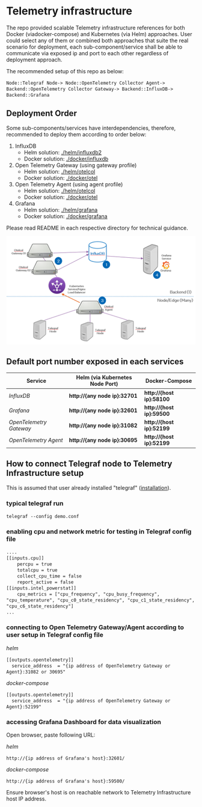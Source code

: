 # Telemetry infrastructure 
The repo provided scalable Telemetry infrastructure references for both Docker (viadocker-compose) and Kubernetes (via Helm) approaches. User could select any of them or combined both approaches that suite the real scenario for deployment, each sub-component/service shall be able to communicate via exposed ip and port to each other regardless of deployment approach.

The recommended setup of this repo as below:
```
Node::Telegraf Node-> Node::OpenTelemetry Collector Agent-> Backend::OpenTelemetry Collector Gateway-> Backend::InfluxDB-> Backend::Grafana
```


## Deployment Order
Some sub-components/services have interdependencies, therefore, recommended to deploy them according to order below:
1. InfluxDB
   - Helm solution: [./helm/influxdb2](./helm/influxdb2) 
   - Docker solution: [./docker/influxdb](./docker/influxdb)
2. Open Telemetry Gateway (using gateway profile)
   - Helm solution: [./helm/otelcol](./helm/otelcol)
   - Docker solution: [./docker/otel](./docker/otel)
3. Open Telemetry Agent (using agent profile)
   - Helm solution: [./helm/otelcol](./helm/otelcol)
   - Docker solution: [./docker/otel](./docker/otel)
4. Grafana
   - Helm solution: [./helm/grafana](./helm/grafana)
   - Docker solution: [./docker/grafana](./docker/grafana)

Please read README in each respective directory for technical guidance.

![Architecture Diagram](./telemetry.png "Architecture Diagram")

## Default port number exposed in each services
Service | Helm (via Kubernetes Node Port) | Docker-Compose
--- | --- | ---
*InfluxDB* | **http://{any node ip}:32701** | **http://{host ip}:58100**
*Grafana* | **http://{any node ip}:32601** | **http://{host ip}:59500**
*OpenTelemetry Gateway* | **http://{any node ip}:31082** | **http://{host ip}:52199**
*OpenTelemetry Agent* | **http://{any node ip}:30695** | **http://{host ip}:52199**


## How to connect Telegraf node to Telemetry Infrastructure setup
This is assumed that user already installed "telegraf" ([installation](https://docs.influxdata.com/telegraf/v1.21/introduction/installation/)). 

### typical telegraf run
```
telegraf --config demo.conf
```
### enabling cpu and network metric for testing in Telegraf config file
```
....
[[inputs.cpu]]
    percpu = true
    totalcpu = true
    collect_cpu_time = false
    report_active = false
[[inputs.intel_powerstat]]
    cpu_metrics = ["cpu_frequency", "cpu_busy_frequency", "cpu_temperature", "cpu_c0_state_residency", "cpu_c1_state_residency", "cpu_c6_state_residency"]
...
```
### connecting to Open Telemetry Gateway/Agent according to user setup in Telegraf config file
*helm*
```
[[outputs.opentelemetry]]
  service_address  = "{ip address of OpenTelemetry Gateway or Agent}:31082 or 30695"
```
*docker-compose*
```
[[outputs.opentelemetry]]
  service_address  = "{ip address of OpenTelemetry Gateway or Agent}:52199"
```

### accessing Grafana Dashboard for data visualization
Open browser, paste following URL:

*helm*
```
http://{ip address of Grafana's host}:32601/
```
*docker-compose*
```
http://{ip address of Grafana's host}:59500/
```

Ensure browser's host is on reachable network to Telemetry Infrastructure host IP address. 


